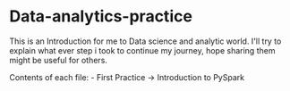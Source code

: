 # Data-analytics-practice
This is an Introduction for me to Data science and analytic world.
I'll try to explain what ever step i took to continue my journey, hope sharing them might be useful for others.

Contents of each file:
    - First Practice -> Introduction to PySpark